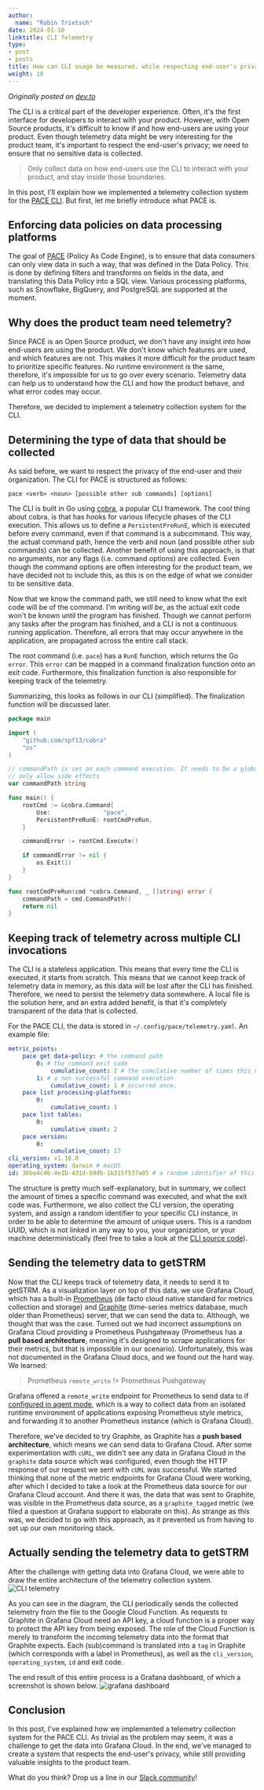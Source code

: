 ```yaml
---
author:
  name: "Robin Trietsch"
date: 2024-01-10
linktitle: CLI Telemetry
type:
- post
- posts
title: How can CLI usage be measured, while respecting end-user's privacy?
weight: 10
---
```


_Originally posted on [dev.to](https://dev.to/trietsch/how-can-cli-usage-be-measured-while-respecting-end-users-privacy-4gmg)_

The CLI is a critical part of the developer experience. Often, it's the first interface for developers to interact with your product. However, with Open Source products, it's difficult to know if and how end-users are using your product. Even though telemetry data might be very interesting for the product team, it's important to respect the end-user's privacy; we need to ensure that no sensitive data is collected.

> Only collect data on how end-users use the CLI to interact with your product, and stay inside those boundaries.

In this post, I'll explain how we implemented a telemetry collection system for the [PACE CLI](https://github.com/getstrm/cli). But first, let me briefly introduce what PACE is.

## Enforcing data policies on data processing platforms

The goal of [PACE](https://github.com/getstrm/pace) (Policy As Code Engine), is to ensure that data consumers can only view data in such a way, that was defined in the Data Policy. This is done by defining filters and transforms on fields in the data, and translating this Data Policy into a SQL view. Various processing platforms, such as Snowflake, BigQuery, and PostgreSQL are supported at the moment.

## Why does the product team need telemetry?

Since PACE is an Open Source product, we don't have any insight into how end-users are using the product. We don't know which features are used, and which features are not. This makes it more difficult for the product team to prioritize specific features.
No runtime environment is the same, therefore, it's impossible for us to go over every scenario. Telemetry data can help us to understand how the CLI and how the product behave, and what error codes may occur.

Therefore, we decided to implement a telemetry collection system for the CLI.

## Determining the type of data that should be collected

As said before, we want to respect the privacy of the end-user and their organization. The CLI for PACE is structured as follows:

```shell
pace <verb> <noun> [possible other sub commands] [options]
```

The CLI is built in Go using [cobra](https://github.com/spf13/cobra), a popular CLI framework. The
cool thing about cobra, is that has hooks for various lifecycle phases of the CLI execution. This allows us to define a `PersistentPreRunE`, which is executed before every command, even if that command is a subcommand. This way, the actual command path, hence the verb and noun (and possible
other sub commands) can be collected. Another benefit of using this approach, is that no arguments, nor any flags (i.e. command options) are collected. Even though the command options are often interesting for the product team, we have decided not to include this, as this is on the edge of
what we consider to be sensitive data.

Now that we know the command path, we still need to know what the exit code will be of the command. I'm writing _will be_, as the actual exit code won't be known until the program has finished. Though we cannot perform any tasks after the program has finished, and a CLI is not a continuous running application. Therefore, all errors that may occur anywhere in the application, are propagated across the entire call stack.

The root command (i.e. `pace`) has a `RunE` function, which returns the Go `error`. This `error` can be mapped in a command finalization function onto an exit code. Furthermore, this finalization function is also responsible for keeping track of the telemetry.

Summarizing, this looks as follows in our CLI (simplified). The finalization function will be discussed later.

```go
package main

import (
    "github.com/spf13/cobra"
    "os"
)

// commandPath is set on each command execution. It needs to be a global variable, as cobra run functions
// only allow side effects
var commandPath string

func main() {
    rootCmd := &cobra.Command{
        Use:               "pace",
        PersistentPreRunE: rootCmdPreRun,
    }

    commandError := rootCmd.Execute()

    if commandError != nil {
        os.Exit(1)
    }
}

func rootCmdPreRun(cmd *cobra.Command, _ []string) error {
    commandPath = cmd.CommandPath()
    return nil
}
```

## Keeping track of telemetry across multiple CLI invocations

The CLI is a stateless application. This means that every time the CLI is executed, it starts from scratch. This means that we cannot keep track of telemetry data in memory, as this data will be lost after the CLI has finished. Therefore, we need to persist the telemetry data somewhere. A local file is the solution here, and an extra added benefit, is that it's completely transparent of the data that is collected.

For the PACE CLI, the data is stored in `~/.config/pace/telemetry.yaml`. An example file:

```yaml
metric_points:
    pace get data-policy: # the command path
        0: # the command exit code
            cumulative_count: 2 # the cumulative number of times this has occurred since the telemetry.yaml file was created
        1: # a non-successful command execution
            cumulative_count: 1 # occurred once.
    pace list processing-platforms:
        0:
            cumulative_count: 1
    pace list tables:
        0:
            cumulative_count: 2
    pace version:
        0:
            cumulative_count: 17
cli_version: v1.16.0
operating_system: darwin # macOS
id: 36be4c46-4e1b-431d-b9db-1b315f537a85 # a random identifier of this cli instance.
```

The structure is pretty much self-explanatory, but in summary, we collect the amount of times a specific command was executed, and what the exit code was. Furthermore, we also collect the CLI version, the operating system, and assign a random identifier to your specific CLI instance, in order to be able to determine the amount of unique users. This is
a random UUID, which is not linked in any way to you, your organization, or your machine deterministically (feel free to take a look at the [CLI source code](https://github.com/getstrm/cli/blob/main/pkg/entity/metrics/metrics.go#L185)).

## Sending the telemetry data to getSTRM

Now that the CLI keeps track of telemetry data, it needs to send it to getSTRM. As a visualization layer on top of this data, we use Grafana Cloud, which has a built-in [Prometheus](https://prometheus.io/) (de facto cloud native standard for metrics collection and storage) and [Graphite](https://graphiteapp.org/) (time-series metrics database, much older than Prometheus) server, that we can send the data to. Although, we thought that was the case. Turned out we had
incorrect assumptions on Grafana Cloud providing a Prometheus Pushgateway (Prometheus has a **pull based architecture**, meaning it's designed to scrape applications for their metrics, but that is impossible in our scenario). Unfortunately, this was not documented in the
Grafana Cloud docs, and we found out the hard way. We learned:

> Prometheus `remote_write` != Prometheus Pushgateway

Grafana offered a `remote_write` endpoint for Prometheus to send data to if [configured in agent mode](https://prometheus.io/blog/2021/11/16/agent/), which is a way to collect data from an isolated runtime environment of applications exposing Prometheus style metrics, and forwarding it to another Prometheus instance (which is Grafana Cloud).

Therefore, we've decided to try Graphite, as Graphite has a **push based architecture**, which means we can send data to Grafana Cloud. After some experimentation with `cURL`, we didn't see any data in Grafana Cloud in the `graphite` data source which was configured, even though the HTTP response of
our request we sent with `cURL` was successful. We started thinking that none of the metric endpoints for Grafana Cloud were working, after which I decided to take a look at the Prometheus data source for our Grafana Cloud account.
And there it was, the data that was sent to Graphite, was visible in the Prometheus data source, as a `graphite_tagged` metric (we filed a question at Grafana support to elaborate on this). As strange as this was, we decided to go with this approach, as it prevented us from having to set up our own
monitoring stack.

## Actually sending the telemetry data to getSTRM

After the challenge with getting data into Grafana Cloud, we were able to draw the entire architecture of the telemetry collection system.
![CLI telemetry](./cli-telemetry-architecture.png)

As you can see in the diagram, the CLI periodically sends the collected telemetry from the file to the Google Cloud Function. As requests to Graphite in Grafana Cloud need an API key, a cloud function is a proper way to protect the API key from being exposed.
The role of the Cloud Function is merely to transform the incoming telemetry data into the format that Graphite expects. Each (sub)command is translated into a `tag` in Graphite (which corresponds with a label in Prometheus), as well as the `cli_version`, `operating_system`, `id` and exit code.

The end result of this entire process is a Grafana dashboard, of which a screenshot is shown below.
![grafana dashboard](./cli-telemetry-grafana-dashboard.png)

## Conclusion

In this post, I've explained how we implemented a telemetry collection system for the PACE CLI. As trivial as the problem may seem, it was a challenge to get the data into Grafana Cloud. In the end, we've managed to create a system that respects the end-user's privacy, while still providing
valuable insights to the product team.

What do you think? Drop us a line in our [Slack community](https://join.slack.com/t/pace-getstrm/shared_invite/zt-27egzg7ye-iGANVdQZO6ov6ZMVzmsA4Q)!

